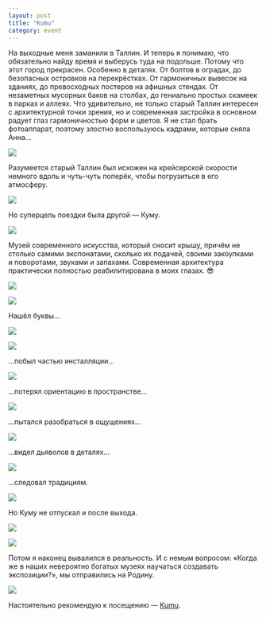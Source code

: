 ```yaml
---
layout: post
title: "Kumu"
category: event
---
```

На выходные меня заманили в&#160;Таллин. И&#160;теперь я понимаю, что обязательно найду время и&#160;выберусь туда на подольше. Потому что этот город прекрасен. Особенно в&#160;деталях. От болтов в&#160;оградах, до безопасных островков на перекрёстках. От гармоничных вывесок на зданиях, до превосходных постеров на афишных стендах. От незаметных мусорных баков на столбах, до гениально простых скамеек в&#160;парках и&#160;аллеях. Что удивительно, не только старый Таллин интересен с&#160;архитектурной точки зрения, но и&#160;современная застройка в&#160;основном радует глаз гармоничностью форм и&#160;цветов. Я не стал брать фотоаппарат, поэтому злостно воспользуюсь кадрами, которые сняла Анна...

![](https://pics.livejournal.com/quillcraft/pic/001sxpfa)

Разумеется старый Таллин был исхожен на крейсерской скорости немного вдоль и&#160;чуть-чуть поперёк, чтобы погрузиться в&#160;его атмосферу.

![](https://pics.livejournal.com/quillcraft/pic/001syzde)

Но суперцель поездки была другой&#160;— Куму.

![](https://pics.livejournal.com/quillcraft/pic/001sz2y3)

Музей современного искусства, который сносит крышу, причём не столько самими экспонатами, сколько их подачей, своими закоулками и&#160;поворотами, звуками и&#160;запахами. Современная архитектура практически полностью реабилитирована в&#160;моих глазах. 😎

![](https://pics.livejournal.com/quillcraft/pic/001t09k0)

![](https://pics.livejournal.com/quillcraft/pic/001t1cep)

Нашёл буквы...

![](https://pics.livejournal.com/quillcraft/pic/001t2g83)

![](https://pics.livejournal.com/quillcraft/pic/001t37er)

...побыл частью инсталляции...

![](https://pics.livejournal.com/quillcraft/pic/001t45w7)

...потерял ориентацию в&#160;пространстве...

![](https://pics.livejournal.com/quillcraft/pic/001t50df)

...пытался разобраться в&#160;ощущениях...

![](https://pics.livejournal.com/quillcraft/pic/001t6b8f)

...видел дьяволов в&#160;деталях...

![](https://pics.livejournal.com/quillcraft/pic/001t7kaq)

...следовал традициям.

![](https://pics.livejournal.com/quillcraft/pic/001t87g8)

Но Куму не отпускал и&#160;после выхода.

![](https://pics.livejournal.com/quillcraft/pic/001t9b9e)

![](https://pics.livejournal.com/quillcraft/pic/001takg8)

Потом я наконец вывалился в&#160;реальность. И&#160;с&#160;немым вопросом: «Когда же в&#160;наших невероятно богатых музеях научаться создавать экспозиции?», мы отправились на Родину.

![](https://pics.livejournal.com/quillcraft/pic/001tbdds)

Настоятельно рекомендую к&#160;посещению&#160;— [Kumu](https://www.kumu.ee/ru/).
